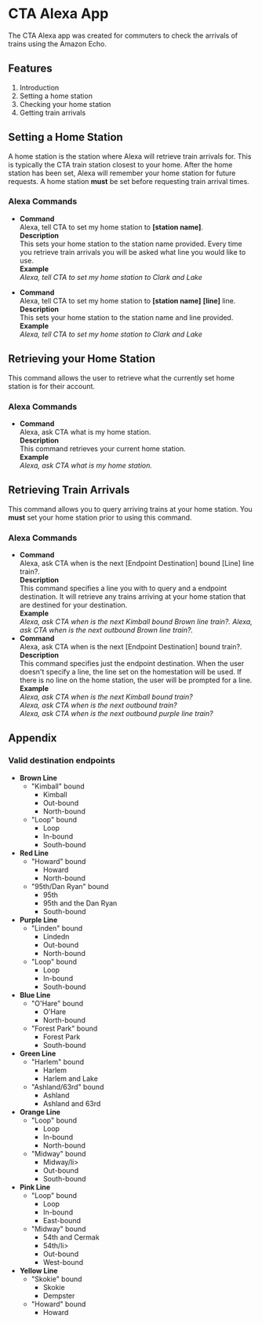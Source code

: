 <body>
	<h1>CTA Alexa App</h1>
	<p>The CTA Alexa app was created for commuters to check the arrivals of trains using the Amazon Echo.</p>
	<h2>Features</h2>
	<ol>
		<li>Introduction</li>
		<li>Setting a home station</li>
		<li>Checking your home station</li>
		<li>Getting train arrivals</li>
	</ol>
	<h2>Setting a Home Station</h2>
	<p>A home station is the station where Alexa will retrieve train arrivals for.  This is typically the CTA train station closest to your home.  After the home station has been set, Alexa will remember your home station for future requests.  A home station <b>must</b> be set before requesting train arrival times.</p>
	<h3>Alexa Commands</h3>
	<ul>
		<li>
			<b>Command</b><br/>
			Alexa, tell CTA to set my home station to <b>[station name]</b>.
			<br/><b>Description</b><br/>
			This sets your home station to the station name provided.  Every time you retrieve train arrivals you will be asked what line you would like to use.
			<br/><b>Example</b><br/> <i>Alexa, tell CTA to set my home station to Clark and Lake</i>
		</li>
		<p/>
		<li>
			<b>Command</b><br/> Alexa, tell CTA to set my home station to <b>[station name]</b> <b>[line]</b> line.
			<b>Description</b><br/> This sets your home station to the station name and line provided.  
			<b>Example</b><br/> <i>Alexa, tell CTA to set my home station to Clark and Lake</i>
		</li>
	</ul>
	<h2>Retrieving your Home Station</h2>
	<p>This command allows the user to retrieve what the currently set home station is for their account.</p>
	<h3>Alexa Commands</h3>
	<ul>
		<li>
			<b>Command</b><br/>
			Alexa, ask CTA what is my home station.
			<br/><b>Description</b><br/>
			This command retrieves your current home station.
			<br/><b>Example</b><br/> <i>Alexa, ask CTA what is my home station.</i>
		</li>
		<p/>
	</ul>
	<h2>Retrieving Train Arrivals</h2>
	<p>This command allows you to query arriving trains at your home station.  You <b>must</b> set your home station prior to using this command.</p>
	<h3>Alexa Commands</h3>
	<ul>
		<li>
			<b>Command</b><br/>
			Alexa, ask CTA when is the next [Endpoint Destination] bound [Line] line train?.
			<br/><b>Description</b><br/>
			This command specifies a line you with to query and a endpoint destination.  It will retrieve any trains arriving at your home station that are destined for your destination.
			<br/><b>Example</b><br/> <i>Alexa, ask CTA when is the next Kimball bound Brown line train?.</i>
			<i>Alexa, ask CTA when is the next outbound Brown line train?.</i>
		</li>
		<li>
			<b>Command</b><br/>
			Alexa, ask CTA when is the next [Endpoint Destination] bound train?.
			<br/><b>Description</b><br/>
			This command specifies just the endpoint destination.  When the user doesn't specify a line, the line set on the homestation will be used.  If there is no line on the home station, the user will be prompted for a line.
			<br/><b>Example</b><br/> <i>Alexa, ask CTA when is the next Kimball bound train?</i>
			<br/><i>Alexa, ask CTA when is the next outbound train?</i>
			<br/><i>Alexa, ask CTA when is the next outbound purple line train?</i>
		</li>
	</ul>

<h2>Appendix</h2>
<h3>Valid destination endpoints</h3>
<ul>
	<li><b>Brown Line</b>
		<ul>
			<li>"Kimball" bound
				<ul>
					<li>Kimball</li>
					<li>Out-bound</li>
					<li>North-bound</li>
				</ul>
			</li>
			<li>"Loop" bound
				<ul>
					<li>Loop</li>
					<li>In-bound</li>
					<li>South-bound</li>
				</ul>
			</li>
		</ul>
	</li>
	<li><b>Red Line</b>
		<ul>
			<li>"Howard" bound
				<ul>
					<li>Howard</li>
					<li>North-bound</li>
				</ul>
			</li>
			<li>"95th/Dan Ryan" bound
				<ul>
					<li>95th</li>
					<li>95th and the Dan Ryan</li>
					<li>South-bound</li>
				</ul>
			</li>
		</ul>
	</li>
	<li><b>Purple Line</b>
		<ul>
			<li>"Linden" bound
				<ul>
					<li>Lindedn</li>
					<li>Out-bound</li>
					<li>North-bound</li>
				</ul>
			</li>
			<li>"Loop" bound
				<ul>
					<li>Loop</li>
					<li>In-bound</li>
					<li>South-bound</li>
				</ul>
			</li>
		</ul>
	</li>
	<li><b>Blue Line</b>
		<ul>
			<li>"O'Hare" bound
				<ul>
					<li>O'Hare</li>
					<li>North-bound</li>
				</ul>
			</li>
			<li>"Forest Park" bound
				<ul>
					<li>Forest Park</li>
					<li>South-bound</li>
				</ul>
			</li>
		</ul>
	</li>
	<li><b>Green Line</b>
		<ul>
			<li>"Harlem" bound
				<ul>
					<li>Harlem</li>
					<li>Harlem and Lake</li>
				</ul>
			</li>
			<li>"Ashland/63rd" bound
				<ul>
					<li>Ashland</li>
					<li>Ashland and 63rd</li>
				</ul>
			</li>
		</ul>
	</li>
	<li><b>Orange Line</b>
		<ul>
			<li>"Loop" bound
				<ul>
					<li>Loop</li>
					<li>In-bound</li>
					<li>North-bound</li>
				</ul>
			</li>
			<li>"Midway" bound
				<ul>
					<li>Midway/li>
					<li>Out-bound</li>
					<li>South-bound</li>
				</ul>
			</li>
		</ul>
	</li>
	<li><b>Pink Line</b>
		<ul>
			<li>"Loop" bound
				<ul>
					<li>Loop</li>
					<li>In-bound</li>
					<li>East-bound</li>
				</ul>
			</li>
			<li>"Midway" bound
				<ul>
					<li>54th and Cermak</li>
					<li>54th/li>
					<li>Out-bound</li>
					<li>West-bound</li>
				</ul>
			</li>
		</ul>
	</li>
	<li><b>Yellow Line</b>
		<ul>
			<li>"Skokie" bound
				<ul>
					<li>Skokie</li>
					<li>Dempster</li>
				</ul>
			</li>
			<li>"Howard" bound
				<ul>
					<li>Howard</li>
				</ul>
			</li>
		</ul>
	</li>
</ul>
</body>
